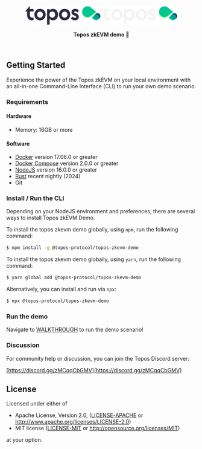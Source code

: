 <div id="top" />
<br />
<div align="center">
  <img src="./.github/assets/topos_logo.png#gh-light-mode-only" alt="Logo" width="200">
  <img src="./.github/assets/topos_logo_dark.png#gh-dark-mode-only" alt="Logo" width="200">
  <br />
  <p align="center">
  <b>Topos zkEVM demo 🚀</b>
  </p>
  <br />
</div>

## Getting Started

Experience the power of the Topos zkEVM on your local environment with an all-in-one Command-Line Interface (CLI) to run your own demo scenario.

### Requirements

#### Hardware

- Memory: 16GB or more

#### Software

- [Docker](https://docs.docker.com/get-docker/_) version 17.06.0 or greater
- [Docker Compose](https://docs.docker.com/compose/install/) version 2.0.0 or greater
- [NodeJS](https://nodejs.dev/en/) version 16.0.0 or greater
- [Rust](https://www.rust-lang.org/tools/install) recent nightly (2024)
- Git

### Install / Run the CLI

Depending on your NodeJS environment and preferences, there are several ways to install Topos zkEVM Demo.

To install the topos zkevm demo globally, using `npm`, run the following command:

```bash
$ npm install -g @topos-protocol/topos-zkevm-demo
```

To install the topos zkevm demo globally, using `yarn`, run the following command:

```bash
$ yarn global add @topos-protocol/topos-zkevm-demo
```

Alternatively, you can install and run via `npx`:

```bash
$ npx @topos-protocol/topos-zkevm-demo
```

### Run the demo

Navigate to [WALKTHROUGH](/WALKTHROUGH.md) to run the demo scenario!

### Discussion

For community help or discussion, you can join the Topos Discord server:

[https://discord.gg/zMCqqCbGMV](https://discord.gg/zMCqqCbGMV)

## License

Licensed under either of

- Apache License, Version 2.0, ([LICENSE-APACHE](LICENSE-APACHE) or <http://www.apache.org/licenses/LICENSE-2.0>)
- MIT license ([LICENSE-MIT](LICENSE-MIT) or <http://opensource.org/licenses/MIT>)

at your option.
